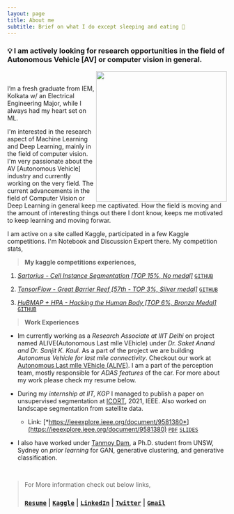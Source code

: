 ```yaml
---
layout: page
title: About me
subtitle: Brief on what I do except sleeping and eating 🤖
---
```


### **💡 I am actively looking for research opportunities in the field of Autonomous Vehicle [AV] or computer vision in general.**


<img src="https://user-images.githubusercontent.com/54326088/224429766-55d5edd0-8a23-431f-b66e-d0084ff15dfa.jpg" width="300px" align="right">
<br>
 
I’m a fresh graduate from IEM, Kolkata w/ an Electrical Engineering Major, while I always had my heart set on ML.

I'm interested in the research aspect of Machine Learning and Deep Learning, mainly in the field of computer vision. I'm very passionate about the AV [Autonomous Vehicle] industry and currently working on the very field. The current advancements in the field of Computer Vision or Deep Learning in general keep me captivated. How the field is moving and the amount of interesting things out there I dont know, keeps me motivated to keep learning and moving forwar.

I am active on a site called Kaggle, participated in a few Kaggle competitions. I'm Notebook and Discussion Expert there. My competition stats,

> **My kaggle competitions experiences,**

1. [*Sartorius - Cell Instance Segmentation [TOP 15%, No medal]*](https://www.kaggle.com/c/sartorius-cell-instance-segmentation/leaderboard) [`GITHUB`](https://github.com/soumya997/kaggle-Sartorius-Experimentations)

2. [*TensorFlow - Great Barrier Reef [57th - TOP 3%, Silver medal]*](https://www.kaggle.com/c/tensorflow-great-barrier-reef/leaderboard) [`GITHUB`](https://github.com/soumya997/kaggle-GBR-Experimentations)

3. [*HuBMAP + HPA - Hacking the Human Body [TOP 6%, Bronze Medal]*](https://www.kaggle.com/competitions/hubmap-organ-segmentation/leaderboard) [`GITHUB`](https://github.com/soumya997/HPA-HuBMAP-kaggle-solution)


> **Work Experiences**

- Im currently working as a *Research Associate at IIIT Delhi* on project named ALIVE(Autonomous Last mIle VEhicle) under *Dr. Saket Anand and Dr. Sanjit K. Kaul*. As a part of the project we are building *Autonomus Vehicle for last mile connectivity*. Checkout our work at [Autonomous Last mIle VEhicle (ALIVE)](https://sites.google.com/iiitd.ac.in/iiitd-alive/home). I am a part of the perception team, mostly responsible for *ADAS features* of the car. For more about my work please check my resume below.


- During my *internship at IIT, KGP* I managed to publish a paper on unsupervised segmentation at [ICORT](https://www.drdo.gov.in/icort-21), 2021, IEEE. Also worked on landscape segmentation from satellite data.

     - Link: [*https://ieeexplore.ieee.org/document/9581380*](https://ieeexplore.ieee.org/document/9581380) [`PDF`](https://github.com/soumya997/doodled-paper/blob/master/unsupervised/2021128313.pdf) [`SLIDES`](https://docs.google.com/presentation/d/12WryC2OwF4whFzB0TOb0f8Ct8_zjZloTcLDyiOQ9ig4/edit?usp=sharing)

- I also have worked under [Tanmoy Dam](https://www.linkedin.com/in/tanmoy-dam-190ba534/), a Ph.D. student from UNSW, Sydney on *prior learning* for GAN, generative clustering, and generative classification. 

<br>

> For More information check out below links, 
> ### [`Resume`](https://drive.google.com/file/d/1eFadQbFg66pH9gGx4PPcGvsB7oS5PB0F/view?usp=sharing) |  [`Kaggle`](https://www.kaggle.com/soumya9977)  |  [`LinkedIn`](https://www.linkedin.com/in/soumyadip-sarkar/)  |  [`Twitter`](https://twitter.com/somuSan_)  | [`Gmail`](mailto:soumya997.sarkar@gmail.com)

